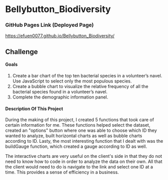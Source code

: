 # Bellybutton_Biodiversity
### GitHub Pages Link (Deployed Page)
https://efuen0077.github.io/Bellybutton_Biodiversity/

## Challenge
#### Goals
1. Create a bar chart of the top ten bacterial species in a volunteer’s navel. Use JavaScript to select only the    most populous species.
2. Create a bubble chart to visualize the relative frequency of all the bacterial species found in a volunteer’s    navel.
3. Complete the demographic information panel.

#### Description Of This Project
During the making of this project, I created 5 functions that took care of certain information for me. These functions helped select the dataset, created an "options" button where one was able to choose which ID they wanted to analyze, built horizontal charts as well as bubble charts according to ID. Lasty, the most interesting function that I dealt with was the buildGauge function, which created a gauge according to ID as well.

The interactive charts are very useful on the client's side in that they do not need to know how to code in order to analyze the data on their own. All that the client would need to do is navigate to the link and select one ID at a time. This provides a sense of efficiency in a business.
